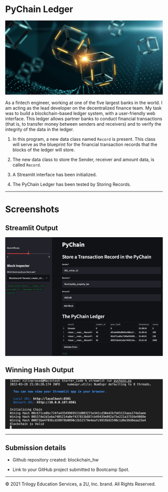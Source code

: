 # PyChain Ledger

![alt=""](Images/application-image.png)

As a fintech engineer, working at one of the five largest banks in the world. I am acting as the lead developer on the decentralized finance team. My task was to build a blockchain-based ledger system, with a user-friendly web interface. This ledger allows partner banks to conduct financial transactions (that is, to transfer money between senders and receivers) and to verify the integrity of the data in the ledger.



1. In this program, a new data class named `Record` is present. This class will serve as the blueprint for the financial transaction records that the blocks of the ledger will store.

2. The new data class to store the Sender, receiver and amount data, is called `Record`.

3. A Streamlit interface has been initialized.

4. The PyChain Ledger has been tested by Storing Records.

---
# Screenshots

## Streamlit Output
![alt=""](Images/streamlit_output.png)

## Winning Hash Output
![alt=""](Images/winning_hash.png)

---
## Submission details

* Github repository created: blockchain_hw

* Link to your GitHub project submitted to Bootcamp Spot.

---

© 2021 Trilogy Education Services, a 2U, Inc. brand. All Rights Reserved.
